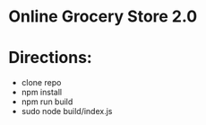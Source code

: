 # Online Grocery Store 2.0

# Directions:
- clone repo
- npm install
- npm run build
- sudo node build/index.js


